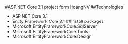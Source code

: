 #ASP.NET Core 3.1 project form HoangNV
##Technologies
- ASP.NET Core 3.1
- Entity Framework Core 3.1
##Install packages
- Microsoft.EntityFrameworkCore.SqlServer
- Microsoft.EntityFrameworkCore.Tools
- Microsoft.EntityFrameworkCore.Design